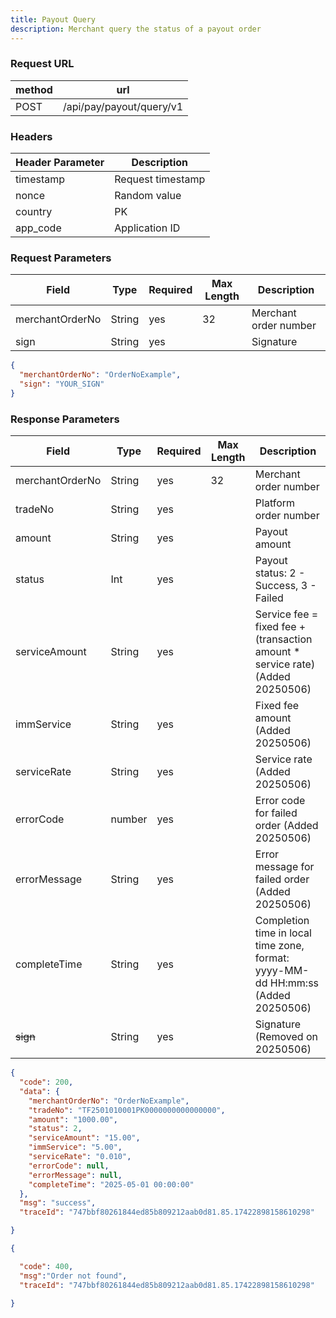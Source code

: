 ```yaml
---
title: Payout Query
description: Merchant query the status of a payout order
---
```


### Request URL

| method | url                      |
| ------ | ------------------------ |
| POST   | /api/pay/payout/query/v1 |

### Headers


| Header Parameter | Description       |
|------------------|-------------------|
| timestamp        | Request timestamp |
| nonce            | Random value      |
| country          | PK                |
| app_code         | Application ID    |


### Request Parameters

| Field           | Type   | Required | Max Length | Description           |
| --------------- | ------ | -------- | ---------- | --------------------- |
| merchantOrderNo | String | yes      | 32         | Merchant order number |
| sign            | String | yes      |            | Signature             |


```json title= request example
{
  "merchantOrderNo": "OrderNoExample",
  "sign": "YOUR_SIGN"
}

```

### Response Parameters

| Field           | Type   | Required | Max Length | Description                                                                        |
| --------------- | ------ | -------- | ---------- | ---------------------------------------------------------------------------------- |
| merchantOrderNo | String | yes      | 32         | Merchant order number                                                              |
| tradeNo         | String | yes      |            | Platform order number                                                              |
| amount          | String | yes      |            | Payout amount                                                                      |
| status          | Int    | yes      |            | Payout status: 2 - Success, 3 - Failed                                             |
| serviceAmount   | String | yes      |            | Service fee = fixed fee + (transaction amount \* service rate) (Added 20250506)    |
| immService      | String | yes      |            | Fixed fee amount (Added 20250506)                                                  |
| serviceRate     | String | yes      |            | Service rate (Added 20250506)                                                      |
| errorCode       | number | yes      |            | Error code for failed order (Added 20250506)                                       |
| errorMessage    | String | yes      |            | Error message for failed order (Added 20250506)                                    |
| completeTime    | String | yes      |            | Completion time in local time zone, format: yyyy-MM-dd HH\:mm\:ss (Added 20250506) |
| ~~sign~~        | String | yes      |            | Signature (Removed on 20250506)                                                    |


```json title= query Success example
{
  "code": 200,
  "data": {
    "merchantOrderNo": "OrderNoExample",
    "tradeNo": "TF2501010001PK0000000000000000",
    "amount": "1000.00",
    "status": 2,
    "serviceAmount": "15.00",
    "immService": "5.00",
    "serviceRate": "0.010",
    "errorCode": null,
    "errorMessage": null,
    "completeTime": "2025-05-01 00:00:00"
  },
  "msg": "success",
  "traceId": "747bbf80261844ed85b809212aab0d81.85.17422898158610298"

}

```
```json title= query Failure example
{

  "code": 400,
  "msg":"Order not found",
  "traceId": "747bbf80261844ed85b809212aab0d81.85.17422898158610298"

}

```
